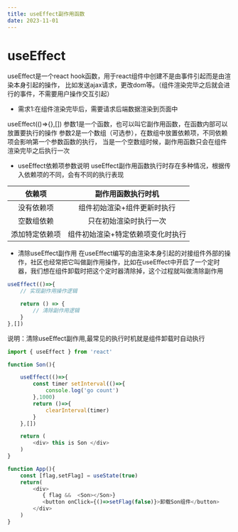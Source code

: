 ```yaml
---
title: useEffect副作用函数
date: 2023-11-01
---
```


# useEffect

useEffect是一个react hook函数，用于react组件中创建不是由事件引起而是由渲染本身引起的操作，
比如发送ajax请求，更改dom等。（组件渲染完毕之后就会进行的事件，不需要用户操作交互引起）

- 需求1:在组件渲染完毕后，需要请求后端数据渲染到页面中

useEffect(()=>{},[])
参数1是一个函数，也可以叫它副作用函数，在函数内部可以放置要执行的操作
参数2是一个数组（可选参），在数组中放置依赖项，不同依赖项会影响第一个参数函数的执行，
当是一个空数组时候，副作用函数只会在组件渲染完毕之后执行一次

- useEffect依赖项参数说明
useEffect副作用函数执行时存在多种情况，根据传入依赖项的不同，会有不同的执行表现

依赖项 | 副作用函数执行时机
:-: | :-:
没有依赖项 | 组件初始渲染+组件更新时执行
空数组依赖 | 只在初始渲染时执行一次
添加特定依赖项 | 组件初始渲染+特定依赖项变化时执行

- 清除useEffect副作用
在useEffect编写的由渲染本身引起的对接组件外部的操作，社区也经常把它叫做副作用操作，比如在useEffect中开启了一个定时器，我们想在组件卸载时把这个定时器清除掉，这个过程就叫做清除副作用
```javascript
useEffect(()=>{
    // 实现副作用操作逻辑

    return () => {
        // 清除副作用逻辑
    }
},[])
```
说明：清除useEffect副作用,最常见的执行时机就是组件卸载时自动执行

```javascript
import { useEffect } from 'react'

function Son(){

    useEffect(()=>{
        const timer setInterval(()=>{
            console.log('go count')
        },1000)
        return ()=>{
            clearInterval(timer)
        }
    },[])

    return (
        <div> this is Son </div>
    )
}

function App(){
    const [flag,setFlag] = useState(true)
    return(
        <div>
           { flag &&  <Son></Son>}
           <button onClick={()=>setFlag(false)}>卸载Son组件</button>
        </div>
    )
}
```
